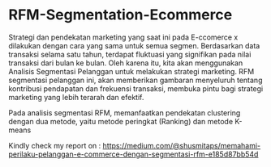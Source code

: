 # RFM-Segmentation-Ecommerce
Strategi dan pendekatan marketing yang saat ini pada E-ccomerce x dilakukan dengan cara yang sama untuk semua segmen. Berdasarkan data transaksi selama satu tahun, terdapat fluktuasi yang signifikan pada nilai transaksi dari bulan ke bulan. Oleh karena itu, kita akan menggunakan Analisis Segmentasi Pelanggan untuk melakukan strategi marketing. RFM segmentasi pelanggan ini, akan memberikan gambaran menyeluruh tentang kontribusi pendapatan dan frekuensi transaksi, membuka pintu bagi strategi marketing yang lebih terarah dan efektif.

Pada analisis segmentasi RFM, memanfaatkan pendekatan clustering dengan dua metode, yaitu metode peringkat (Ranking) dan metode K-means

Kindly check my report on :
https://medium.com/@shusmitaps/memahami-perilaku-pelanggan-e-commerce-dengan-segmentasi-rfm-e185d87bb54d
